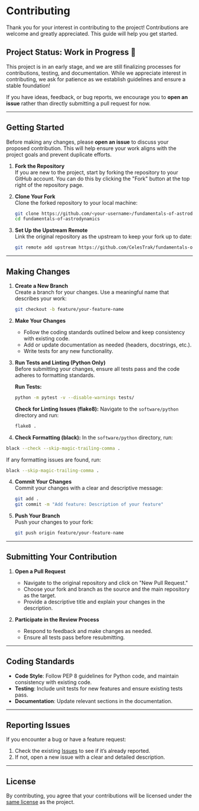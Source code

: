 
# Contributing

Thank you for your interest in contributing to the project! Contributions are welcome and greatly appreciated. This guide will help you get started.

## Project Status: Work in Progress 🚧

This project is in an early stage, and we are still finalizing processes for contributions, testing, and documentation. While we appreciate interest in contributing, we ask for patience as we establish guidelines and ensure a stable foundation!

If you have ideas, feedback, or bug reports, we encourage you to **open an issue** rather than directly submitting a pull request for now.

---

## Getting Started

Before making any changes, please **open an issue** to discuss your proposed contribution. This will help ensure your work aligns with the project goals and prevent duplicate efforts.

1. **Fork the Repository**  
   If you are new to the project, start by forking the repository to your GitHub account. You can do this by clicking the "Fork" button at the top right of the repository page.

2. **Clone Your Fork**  
   Clone the forked repository to your local machine:
   ```bash
   git clone https://github.com/<your-username>/fundamentals-of-astrodynamics.git
   cd fundamentals-of-astrodynamics
   ```

3. **Set Up the Upstream Remote**  
   Link the original repository as the upstream to keep your fork up to date:
   ```bash
   git remote add upstream https://github.com/CelesTrak/fundamentals-of-astrodynamics.git
   ```

---

## Making Changes

1. **Create a New Branch**  
   Create a branch for your changes. Use a meaningful name that describes your work:
   ```bash
   git checkout -b feature/your-feature-name
   ```

2. **Make Your Changes**  
   - Follow the coding standards outlined below and keep consistency with existing code.
   - Add or update documentation as needed (headers, docstrings, etc.).
   - Write tests for any new functionality.


3. **Run Tests and Linting (Python Only)**  
   Before submitting your changes, ensure all tests pass and the code adheres to formatting standards.

   **Run Tests:**
   ```bash
   python -m pytest -v --disable-warnings tests/
   ```
   
   **Check for Linting Issues (flake8):**
   Navigate to the `software/python` directory and run:
   ```bash
   flake8 .
   ```
   
4.   **Check Formatting (black):**
In the `software/python` directory, run:
   ```bash
   black --check --skip-magic-trailing-comma .
   ```
   If any formatting issues are found, run:
   ```bash
   black --skip-magic-trailing-comma .
   ```

4. **Commit Your Changes**  
   Commit your changes with a clear and descriptive message:
   ```bash
   git add .
   git commit -m "Add feature: Description of your feature"
   ```

5. **Push Your Branch**  
   Push your changes to your fork:
   ```bash
   git push origin feature/your-feature-name
   ```

---

## Submitting Your Contribution

1. **Open a Pull Request**  
   - Navigate to the original repository and click on "New Pull Request."
   - Choose your fork and branch as the source and the main repository as the target.
   - Provide a descriptive title and explain your changes in the description.


2. **Participate in the Review Process**  
   - Respond to feedback and make changes as needed.
   - Ensure all tests pass before resubmitting.

---

## Coding Standards

- **Code Style**: Follow PEP 8 guidelines for Python code, and maintain consistency with existing code.
- **Testing**: Include unit tests for new features and ensure existing tests pass.
- **Documentation**: Update relevant sections in the documentation.

---

## Reporting Issues

If you encounter a bug or have a feature request:
1. Check the existing [Issues](https://github.com/CelesTrak/fundamentals-of-astrodynamics/issues) to see if it’s already reported.
2. If not, open a new issue with a clear and detailed description.

---

## License

By contributing, you agree that your contributions will be licensed under the [same license](LICENSE) as the project.
